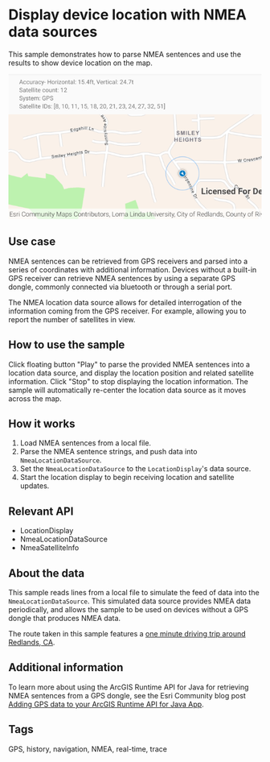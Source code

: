 # Display device location with NMEA data sources

This sample demonstrates how to parse NMEA sentences and use the results to show device location on the map.

![Image of display device location with nmea data sources](display-device-location-with-nmea-data-sources.png)

## Use case

NMEA sentences can be retrieved from GPS receivers and parsed into a series of coordinates with additional information. Devices without a built-in GPS receiver can retrieve NMEA sentences by using a separate GPS dongle, commonly connected via bluetooth or through a serial port.

The NMEA location data source allows for detailed interrogation of the information coming from the GPS receiver. For example, allowing you to report the number of satellites in view.

## How to use the sample

Click floating button "Play" to parse the provided NMEA sentences into a location data source, and display the location position and related satellite information. Click "Stop" to stop displaying the location information. The sample will automatically re-center the location data source as it moves across the map.

## How it works

1. Load NMEA sentences from a local file.
2. Parse the NMEA sentence strings, and push data into `NmeaLocationDataSource`.
3. Set the `NmeaLocationDataSource` to the `LocationDisplay`'s data source.
4. Start the location display to begin receiving location and satellite updates.

## Relevant API

* LocationDisplay
* NmeaLocationDataSource
* NmeaSatelliteInfo

## About the data

This sample reads lines from a local file to simulate the feed of data into the `NmeaLocationDataSource`. This simulated data source provides NMEA data periodically, and allows the sample to be used on devices without a GPS dongle that produces NMEA data.

The route taken in this sample features a [one minute driving trip around Redlands, CA](https://arcgis.com/home/item.html?id=d5bad9f4fee9483791e405880fb466da).

## Additional information

To learn more about using the ArcGIS Runtime API for Java for retrieving NMEA sentences from a GPS dongle, see the
Esri Community blog post [Adding GPS data to your ArcGIS Runtime API for Java App](https://community.esri.com/t5/arcgis-runtime-sdks-blog/adding-gps-data-to-your-arcgis-runtime-api-for-java-app/ba-p/1054145/jump-to/first-unread-message).

## Tags

GPS, history, navigation, NMEA, real-time, trace
